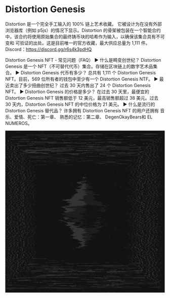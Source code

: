 # Distortion Genesis

Distortion 是一个完全手工输入的 100% 链上艺术收藏。 它被设计为在没有外部浏览器库（例如 p5js）的情况下显示。Distortion 的骨架被包装在一个智能合约中，该合约将使用原始集合的最终铸币块的哈希作为输入，以确保该集合具有不可变和 可验证的出处。这是目前唯一的官方收藏，最大供应总量为 1,111 件。Discord：https://discord.gg/r6s4k3pdHQ

Distortion Genesis NFT - 常见问题（FAQ）
▶ 什么是畸变创世纪？
Distortion Genesis 是一个 NFT（不可替代代币）集合。存储在区块链上的数字艺术品集合。
▶ Distortion Genesis 代币有多少？
总共有 1,111 个 Distortion Genesis NFT。目前，569 位所有者的钱包中至少有一个 Distortion Genesis NTF。
▶ 最近卖出了多少扭曲创世纪？
过去 30 天内售出了 24 个 Distortion Genesis NFT。
▶ Distortion Genesis 的价格是多少？
在过去 30 天里，最便宜的 Distortion Genesis NFT 销售额低于 12 美元，最高销售额超过 38 美元。过去 30 天内，Distortion Genesis NFT 的中位价格为 21 美元。
▶ 什么是流行的 Distortion Genesis 替代品？
许多拥有 Distortion Genesis NFT 的用户还拥有 音乐、爱情、死亡：第一章、 熟悉的记忆：第二章、 DegenOkayBears和 EL NUMEROS。

![NFT](微信截图_20220902180743.png)
